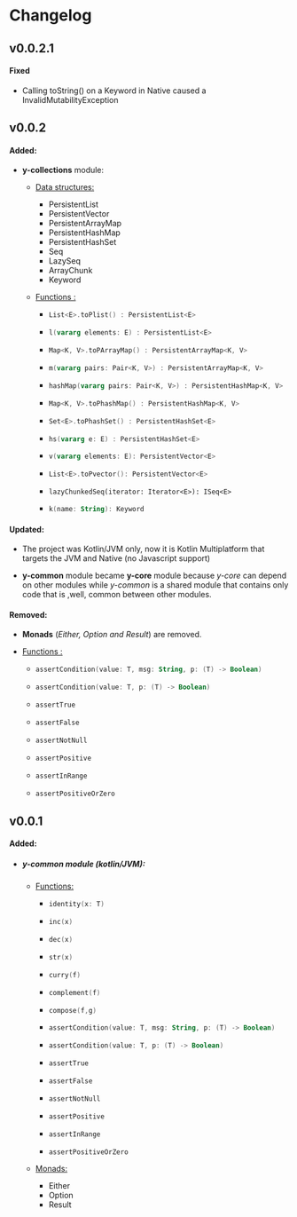 Changelog
========
## v0.0.2.1

#### Fixed
* Calling toString() on a Keyword in Native caused a InvalidMutabilityException

## v0.0.2

#### Added:

- **y-collections** module:

  - <u>Data structures:</u>

    - PersistentList
    - PersistentVector
    - PersistentArrayMap
    - PersistentHashMap
    - PersistentHashSet
    - Seq
    - LazySeq
    - ArrayChunk
    - Keyword

  - <u>Functions :</u>

    - ```kotlin
      List<E>.toPlist() : PersistentList<E>
      ```

    - ```kotlin
      l(vararg elements: E) : PersistentList<E>
      ```

    - ```kotlin
      Map<K, V>.toPArrayMap() : PersistentArrayMap<K, V>
      ```

    - ```kotlin
      m(vararg pairs: Pair<K, V>) : PersistentArrayMap<K, V>
      ```

    - ```kotlin
      hashMap(vararg pairs: Pair<K, V>) : PersistentHashMap<K, V>
      ```

    - ```kotlin
      Map<K, V>.toPhashMap() : PersistentHashMap<K, V>
      ```

    - ```kotlin
      Set<E>.toPhashSet() : PersistentHashSet<E>
      ```

    - ```kotlin
      hs(vararg e: E) : PersistentHashSet<E>
      ```

    - ```kotlin
      v(vararg elements: E): PersistentVector<E>
      ```

    - ```kotlin
      List<E>.toPvector(): PersistentVector<E>
      ```

    - ```
      lazyChunkedSeq(iterator: Iterator<E>): ISeq<E> 
      ```

    - ```kotlin
      k(name: String): Keyword
      ```

#### Updated:

- The project was Kotlin/JVM only, now it is Kotlin Multiplatform that targets the JVM and Native (no Javascript support)

- **y-common** module became **y-core** module because *y-core* can depend on other modules while *y-common* is a shared module that contains only code that is ,well, common between other modules.

#### Removed:

- **Monads** (*Either, Option and Result*) are removed.

- <u>Functions :</u>

  - ```kotlin
    assertCondition(value: T, msg: String, p: (T) -> Boolean)
    ```

  - ```kotlin
    assertCondition(value: T, p: (T) -> Boolean)
    ```

  - ```kotlin
    assertTrue
    ```

  - ```kotlin
    assertFalse
    ```

  - ```kotlin
    assertNotNull
    ```

  - ```kotlin
    assertPositive
    ```

  - ```kotlin
    assertInRange
    ```

  - ```kotlin
    assertPositiveOrZero
    ```

## v0.0.1

#### Added:

- ##### y-common module (kotlin/JVM):

  - <u>Functions:</u> 

    - ```kotlin
      identity(x: T)
      ```

    - ```kotlin
      inc(x)
      ```

    - ```kotlin
      dec(x)
      ```

    - ```kotlin
      str(x)
      ```

    - ```kotlin
      curry(f)
      ```

    - ```kotlin
      complement(f)
      ```

    - ```kotlin
      compose(f,g)
      ```

    - ```kotlin
      assertCondition(value: T, msg: String, p: (T) -> Boolean)
      ```

    - ```kotlin
      assertCondition(value: T, p: (T) -> Boolean)
      ```

    - ```kotlin
      assertTrue
      ```

    - ```kotlin
      assertFalse
      ```

    - ```kotlin
      assertNotNull
      ```

    - ```kotlin
      assertPositive
      ```

    - ```kotlin
      assertInRange
      ```

    - ```kotlin
      assertPositiveOrZero
      ```

  - <u>Monads:</u>

    - Either
    - Option
    - Result